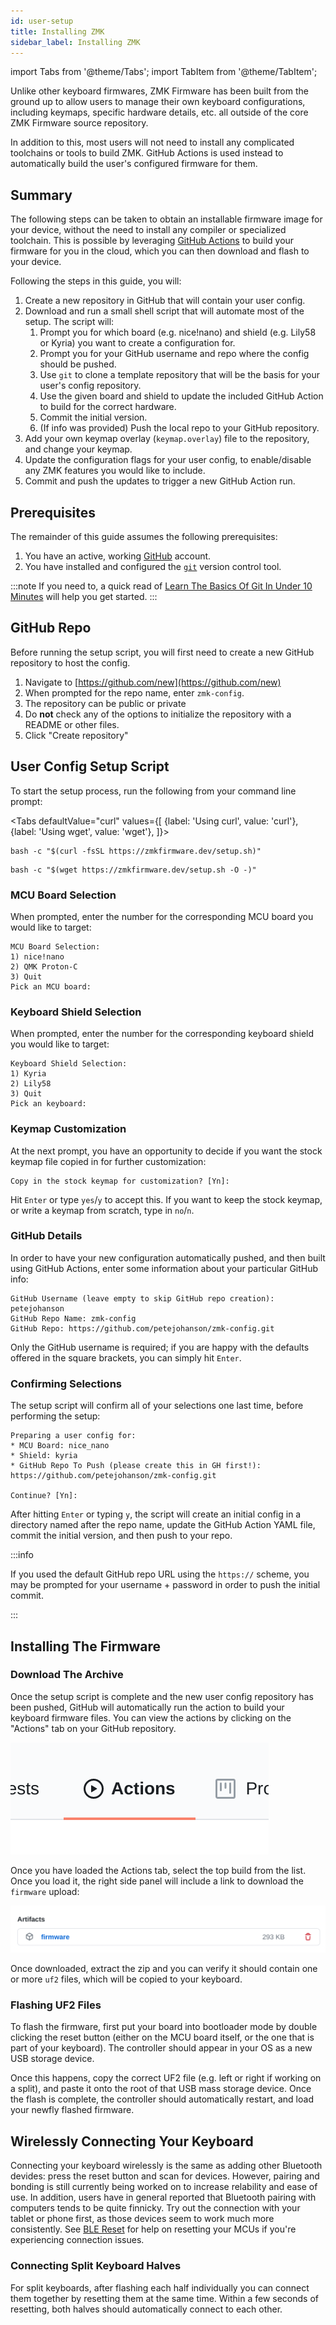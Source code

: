 ```yaml
---
id: user-setup
title: Installing ZMK
sidebar_label: Installing ZMK
---
```


import Tabs from '@theme/Tabs';
import TabItem from '@theme/TabItem';

Unlike other keyboard firmwares, ZMK Firmware has been built from the ground up to allow users to manage
their own keyboard configurations, including keymaps, specific hardware details, etc. all outside of the
core ZMK Firmware source repository.

In addition to this, most users will not need to install any complicated toolchains or tools to build ZMK. GitHub Actions is used instead to automatically build the user's configured firmware for them.

## Summary

The following steps can be taken to obtain an installable firmware image for your device, without the need
to install any compiler or specialized toolchain. This is possible by leveraging [GitHub Actions](https://github.com/features/actions)
to build your firmware for you in the cloud, which you can then download and flash to your device.

Following the steps in this guide, you will:

1. Create a new repository in GitHub that will contain your user config.
1. Download and run a small shell script that will automate most of the setup. The script will:
   1. Prompt you for which board (e.g. nice!nano) and shield (e.g. Lily58 or Kyria) you want to create a configuration for.
   1. Prompt you for your GitHub username and repo where the config should be pushed.
   1. Use `git` to clone a template repository that will be the basis for your user's config repository.
   1. Use the given board and shield to update the included GitHub Action to build for the correct hardware.
   1. Commit the initial version.
   1. (If info was provided) Push the local repo to your GitHub repository.
1. Add your own keymap overlay (`keymap.overlay`) file to the repository, and change your keymap.
1. Update the configuration flags for your user config, to enable/disable any ZMK features you would like to include.
1. Commit and push the updates to trigger a new GitHub Action run.

## Prerequisites

The remainder of this guide assumes the following prerequisites:

1. You have an active, working [GitHub](https://github.com/) account.
1. You have installed and configured the [`git`](https://git-scm.com/) version control tool.

:::note
If you need to, a quick read of [Learn The Basics Of Git In Under 10 Minutes](https://www.freecodecamp.org/news/learn-the-basics-of-git-in-under-10-minutes-da548267cc91/) will help you get started.
:::

## GitHub Repo

Before running the setup script, you will first need to create a new GitHub repository to host the config.

1. Navigate to [https://github.com/new](https://github.com/new)
1. When prompted for the repo name, enter `zmk-config`.
1. The repository can be public or private
1. Do **not** check any of the options to initialize the repository with a README or other files.
1. Click "Create repository"

## User Config Setup Script

To start the setup process, run the following from your command line prompt:

<Tabs
defaultValue="curl"
values={[
{label: 'Using curl', value: 'curl'},
{label: 'Using wget', value: 'wget'},
]}>
<TabItem value="curl">

```
bash -c "$(curl -fsSL https://zmkfirmware.dev/setup.sh)"
```

</TabItem>
<TabItem value="wget">

```
bash -c "$(wget https://zmkfirmware.dev/setup.sh -O -)"
```

</TabItem>
</Tabs>

### MCU Board Selection

When prompted, enter the number for the corresponding MCU board you would like to target:

```
MCU Board Selection:
1) nice!nano
2) QMK Proton-C
3) Quit
Pick an MCU board:
```

### Keyboard Shield Selection

When prompted, enter the number for the corresponding keyboard shield you would like to target:

```
Keyboard Shield Selection:
1) Kyria
2) Lily58
3) Quit
Pick an keyboard:
```

### Keymap Customization

At the next prompt, you have an opportunity to decide if you want the stock keymap file copied in
for further customization:

```
Copy in the stock keymap for customization? [Yn]:
```

Hit `Enter` or type `yes`/`y` to accept this. If you want to keep the stock keymap, or write a keymap
from scratch, type in `no`/`n`.

### GitHub Details

In order to have your new configuration automatically pushed, and then built using GitHub Actions, enter
some information about your particular GitHub info:

```
GitHub Username (leave empty to skip GitHub repo creation): petejohanson
GitHub Repo Name: zmk-config
GitHub Repo: https://github.com/petejohanson/zmk-config.git
```

Only the GitHub username is required; if you are happy with the defaults offered in the square brackets, you can simply hit `Enter`.

### Confirming Selections

The setup script will confirm all of your selections one last time, before performing the setup:

```
Preparing a user config for:
* MCU Board: nice_nano
* Shield: kyria
* GitHub Repo To Push (please create this in GH first!): https://github.com/petejohanson/zmk-config.git

Continue? [Yn]:
```

After hitting `Enter` or typing `y`, the script will create an initial config in a directory named after the repo name,
update the GitHub Action YAML file, commit the initial version, and then push to your repo.

:::info

If you used the default GitHub repo URL using the `https://` scheme, you may be prompted for your username + password in order to
push the initial commit.

:::

## Installing The Firmware

### Download The Archive

Once the setup script is complete and the new user config repository has been pushed, GitHub will automatically run the action
to build your keyboard firmware files. You can view the actions by clicking on the "Actions" tab on your GitHub repository.

![](./assets/user-setup/github-actions-link.png)

Once you have loaded the Actions tab, select the top build from the list. Once you load it, the right side panel will include
a link to download the `firmware` upload:

![](./assets/user-setup/firmware-archive.png)

Once downloaded, extract the zip and you can verify it should contain one or more `uf2` files, which will be copied to
your keyboard.

### Flashing UF2 Files

To flash the firmware, first put your board into bootloader mode by double clicking the reset button (either on the MCU board itself,
or the one that is part of your keyboard). The controller should appear in your OS as a new USB storage device.

Once this happens, copy the correct UF2 file (e.g. left or right if working on a split), and paste it onto the root of that USB mass
storage device. Once the flash is complete, the controller should automatically restart, and load your newfly flashed firmware.

## Wirelessly Connecting Your Keyboard

Connecting your keyboard wirelessly is the same as adding other Bluetooth devides: press the reset button and scan for devices. However, pairing and bonding is still currently being worked on to increase relability and ease of use. In addition, users have in general reported that Bluetooth pairing with computers tends to be quite finnicky. Try out the connection with your tablet or phone first, as those devices seem to work much more consistently. See [BLE Reset](./bond-reset.md) for help on resetting your MCUs if you're experiencing connection issues.

### Connecting Split Keyboard Halves

For split keyboards, after flashing each half individually you can connect them together by resetting them at the same time. Within a few seconds of resetting, both halves should automatically connect to each other.

